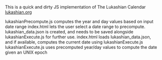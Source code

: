 This is a quick and dirty JS implementation of The Lukashian Calendar [lukashian.org](https://www.lukashian.org)

lukashianPrecompute.js computes the year and day values based on input date range
index.html lets the user select a date range to precompute. lukashian_data.json is created, and needs to be saved alongside lukashianExecute.js for further use.
index.html loads lukashian_data.json, and if available, computes the current date using lukashianExecute.js
lukashianExecute.js uses precomputed year/day values to compute the date given an UNIX epoch
